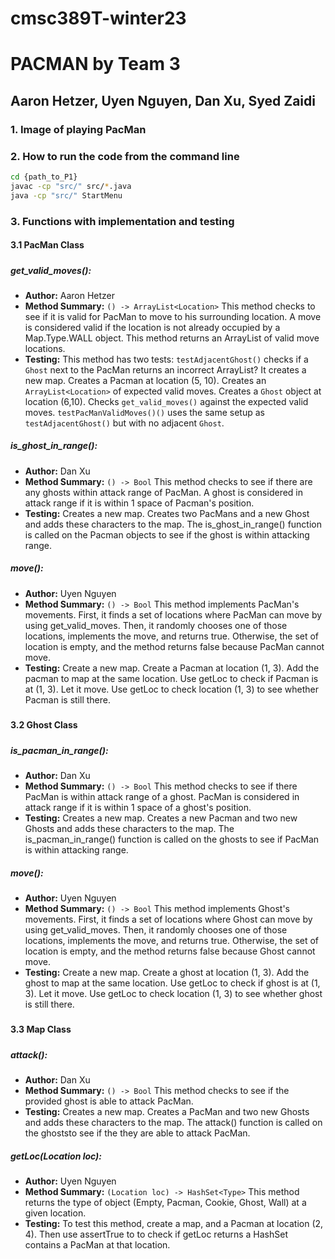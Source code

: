 # cmsc389T-winter23
# PACMAN by Team 3
## Aaron Hetzer, Uyen Nguyen, Dan Xu, Syed Zaidi

### 1. Image of playing PacMan

### 2. How to run the code from the command line
```bash
cd {path_to_P1}
javac -cp "src/" src/*.java
java -cp "src/" StartMenu
```

### 3. Functions with implementation and testing
#### 3.1 PacMan Class
#####

##### get_valid_moves():
- **Author:** Aaron Hetzer
- **Method Summary:** `() -> ArrayList<Location>`
This method checks to see if it is valid for PacMan to move to his surrounding location. A move is considered valid if the location is not already occupied by a Map.Type.WALL object. This method returns an ArrayList<Location> of valid move locations.
- **Testing:** This method has two tests: `testAdjacentGhost()` checks if a `Ghost` next to the PacMan returns an incorrect ArrayList? It creates a new map. Creates a Pacman at location (5, 10). Creates an `ArrayList<Location>` of expected valid moves. Creates a `Ghost` object at location (6,10). Checks `get_valid_moves()` against the expected valid moves. `testPacManValidMoves()()` uses the same setup as `testAdjacentGhost()` but with no adjacent `Ghost`.

##### is_ghost_in_range():
- **Author:** Dan Xu
- **Method Summary:** `() -> Bool`
This method checks to see if there are any ghosts within attack range of PacMan. A ghost is considered in attack range if it is within 1 space of Pacman's position.
- **Testing:** Creates a new map. Creates two PacMans and a new Ghost and adds these characters to the map. The is_ghost_in_range() function is called on the Pacman objects to see if the ghost is within attacking range.

##### move():
- **Author:** Uyen Nguyen
- **Method Summary:** `() -> Bool`
This method implements PacMan's movements. First, it finds a set of locations where PacMan can move by using get_valid_moves. Then, it randomly chooses one of those locations, implements the move, and returns true. Otherwise, the set of location is empty, and the method returns false because PacMan cannot move.
- **Testing:** Create a new map. Create a Pacman at location (1, 3). Add the pacman to map at the same location. Use getLoc to check if Pacman is at (1, 3). Let it move. Use getLoc to check location (1, 3) to see whether Pacman is still there.
#####
#####
#### 3.2 Ghost Class
#####
##### is_pacman_in_range():
- **Author:** Dan Xu
- **Method Summary:** `() -> Bool`
This method checks to see if there PacMan is within attack range of a ghost. PacMan is considered in attack range if it is within 1 space of a ghost's position.
- **Testing:** Creates a new map. Creates a new Pacman and two new Ghosts and adds these characters to the map. The is_pacman_in_range() function is called on the ghosts to see if PacMan is within attacking range.

##### move():
- **Author:** Uyen Nguyen
- **Method Summary:** `() -> Bool`
This method implements Ghost's movements. First, it finds a set of locations where Ghost can move by using get_valid_moves. Then, it randomly chooses one of those locations, implements the move, and returns true. Otherwise, the set of location is empty, and the method returns false because Ghost cannot move.
- **Testing:** Create a new map. Create a ghost at location (1, 3). Add the ghost to map at the same location. Use getLoc to check if ghost is at (1, 3). Let it move. Use getLoc to check location (1, 3) to see whether ghost is still there.
#####
#####
#### 3.3 Map Class
#####
##### attack():
- **Author:** Dan Xu
- **Method Summary:** `() -> Bool`
This method checks to see if the provided ghost is able to attack PacMan.
- **Testing:** Creates a new map. Creates a PacMan and two new Ghosts and adds these characters to the map. The attack() function is called on the ghoststo see if the they are able to attack PacMan.


##### getLoc(Location loc):
- **Author:** Uyen Nguyen
- **Method Summary:** `(Location loc) -> HashSet<Type>`
This method returns the type of object (Empty, Pacman, Cookie, Ghost, Wall) at a given location.
- **Testing:** To test this method, create a map, and a Pacman at location (2, 4). Then use assertTrue to to check if getLoc returns a HashSet contains a PacMan at that location.
#####
#####


